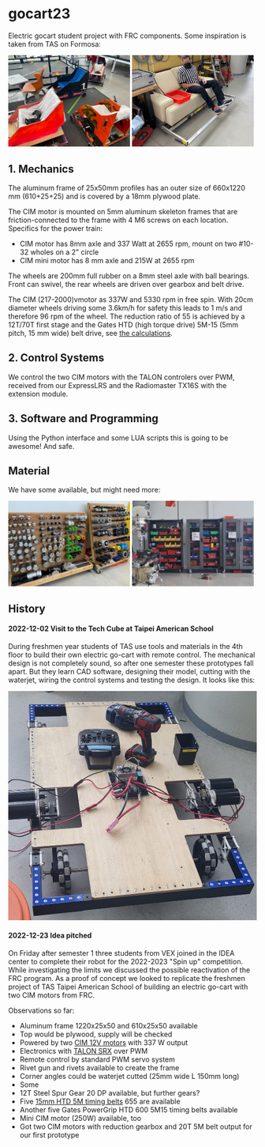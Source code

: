 # gocart23

Electric gocart student project with FRC components. Some inspiration is taken from TAS on Formosa:

<img src="docs/20221202a.jpg" width="49%"> <img src="docs/20221202b.jpg" width="49%">

## 1. Mechanics

The aluminum frame of 25x50mm profiles has an outer size of 660x1220 mm (610+25+25) and is covered by a 18mm plywood plate.

The CIM motor is mounted on 5mm aluminum skeleton frames that are friction-connected to the frame with 4 M6 screws on each location. Specifics for the power train:
- CIM motor has 8mm axle and 337 Watt at 2655 rpm, mount on two #10-32 wholes on a 2" circle
- CIM mini motor has 8 mm axle and 215W at 2655 rpm

The wheels are 200mm full rubber on a 8mm steel axle with ball bearings. Front can swivel, the rear wheels are driven over gearbox and belt drive.

The CIM (217-2000)vmotor as 337W and 5330 rpm in free spin. With 20cm diameter wheels driving some 3.6km/h for safety this leads to 1 m/s and therefore 96 rpm of the wheel. The reduction ratio of 55 is achieved by a 12T/70T first stage and the Gates HTD (high torque drive) 5M-15 (5mm pitch, 15 mm wide) belt drive, see [the calculations](https://github.com/kreier/gocart23/blob/main/docs/drivetrain_gocart23.ipynb).

## 2. Control Systems

We control the two CIM motors with the TALON controlers over PWM, received from our ExpressLRS and the Radiomaster TX16S with the extension module.

## 3. Software and Programming

Using the Python interface and some LUA scripts this is going to be awesome! And safe.

## Material

We have some available, but might need more:

<img src="docs/20221202_material.jpg" width="49%"> <img src="docs/20221202_storage.jpg" width="49%">

## History

#### 2022-12-02 Visit to the Tech Cube at Taipei American School

During freshmen year students of TAS use tools and materials in the 4th floor to build their own electric go-cart with remote control. The mechanical design is not completely sound, so after one semester these prototypes fall apart. But they learn CAD software, designing their model, cutting with the waterjet, wiring the control systems and testing the design. It looks like this:

![prototype 2022](docs/20221202_inspiration.jpg)

#### 2022-12-23 Idea pitched

On Friday after semester 1 three students from VEX joined in the IDEA center to complete their robot for the 2022-2023 "Spin up" competition. While investigating the limits we discussed the possible reactivation of the FRC program. As a proof of concept we looked to replicate the freshmen project of TAS Taipei American School of building an electric go-cart with two CIM motors from FRC.

Observations so far:
- Aluminum frame 1220x25x50 and 610x25x50 available
- Top would be plywood, supply will be checked
- Powered by two [CIM 12V motors](https://www.vexrobotics.com/217-2000.html) with 337 W output
- Electronics with [TALON SRX](https://www.vexrobotics.com/217-8080.html?___store=vexrobotics) over PWM
- Remote control by standard PWM servo system
- Rivet gun and rivets available to create the frame
- Corner angles could be waterjet cutted (25mm wide L 150mm long)
- Some 
- 12T Steel Spur Gear 20 DP available, but further gears?
- Five [15mm HTD 5M timing belts](https://www.vexrobotics.com/htdbelts15.html) 655 are available
- Another five Gates PowerGrip HTD 600 5M15 timing belts available
- Mini CIM motor (250W) available, too
- Got two CIM motors with reduction gearbox and 20T 5M belt output for our first prototype


